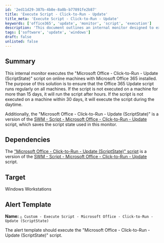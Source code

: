 ```yaml
---
id: '2ed11d29-387b-4b8e-8a8b-b77891fe2b87'
title: 'Execute Script - Click-to-Run - Update'
title_meta: 'Execute Script - Click-to-Run - Update'
keywords: ['office365', 'update', 'monitor', 'script', 'execution']
description: 'This document outlines an internal monitor designed to execute the Microsoft Office Click-to-Run Update script on online machines with Microsoft Office 365 installed. It ensures the update script runs regularly, executing after hours if not run in 15 days and during the day if not run in 30 days.'
tags: ['software', 'update', 'windows']
draft: false
unlisted: false
---
```


## Summary

This internal monitor executes the "Microsoft Office - Click-to-Run - Update (ScriptState)" script on online machines with Microsoft Office 365 installed. The purpose of this solution is to ensure that the Office 365 Update script runs regularly on all machines. If the script is not executed on a machine for more than 15 days, it will run the script after hours. If the script is not executed on a machine within 30 days, it will execute the script during the daytime.

Additionally, the "Microsoft Office - Click-to-Run - Update (ScriptState)" is a version of the [SWM - Script - Microsoft Office - Click-to-Run - Update](<../scripts/Microsoft Office - Click-to-Run - Update.md>) script, which saves the script state used in this monitor.

## Dependencies

The ["Microsoft Office - Click-to-Run - Update (ScriptState)" script](https://proval.itglue.com/DOC-5078775-14166219) is a version of the [SWM - Script - Microsoft Office - Click-to-Run - Update](<../scripts/Microsoft Office - Click-to-Run - Update.md>) script.

## Target

Windows Workstations

## Alert Template

**Name:** `△ Custom - Execute Script - Microsoft Office - Click-to-Run - Update (ScriptState)`

The alert template should execute the "Microsoft Office - Click-to-Run - Update (ScriptState)" script.



